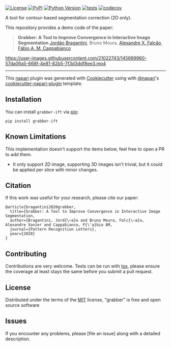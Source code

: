 
[![License](https://img.shields.io/pypi/l/grabber.svg?color=green)](https://github.com/LIDS-UNICAMP/grabber/raw/master/LICENSE)
[![PyPI](https://img.shields.io/pypi/v/grabber.svg?color=green)](https://pypi.org/project/grabber)
[![Python Version](https://img.shields.io/pypi/pyversions/grabber.svg?color=green)](https://python.org)
[![tests](https://github.com/LIDS-UNICAMP/grabber/workflows/tests/badge.svg)](https://github.com/LIDS-UNICAMP/grabber/actions)
[![codecov](https://codecov.io/gh/LIDS-UNICAMP/grabber/branch/master/graph/badge.svg)](https://codecov.io/gh/LIDS-UNICAMP/grabber)

A tool for contour-based segmentation correction (2D only).

This repository provides a demo code of the paper:
> **Grabber: A Tool to Improve Convergence in Interactive Image Segmentation**
> [Jordão Bragantini](https://jookuma.github.io/), Bruno Moura, [Alexandre X. Falcão](http://lids.ic.unicamp.br/), [Fábio A. M. Cappabianco](https://scholar.google.com/citations?user=qmH9VEEAAAAJ&hl=en&oi=ao)

https://user-images.githubusercontent.com/21022743/145699960-57da06a5-668f-4e81-82b5-7f3d3ddf8ee3.mp4

----------------------------------

This [napari] plugin was generated with [Cookiecutter] using with [@napari]'s [cookiecutter-napari-plugin] template.

<!--
Don't miss the full getting started guide to set up your new package:
https://github.com/napari/cookiecutter-napari-plugin#getting-started

and review the napari docs for plugin developers:
https://napari.org/docs/plugins/index.html
-->

## Installation

You can install `grabber-ift` via [pip]:

    pip install grabber-ift


## Known Limitations

This implementation doesn't support the items below, feel free to open a PR to add them.

- It only support 2D image, supporting 3D images isn't trivial, but it could be applied per slice with minor changes.

## Citation

If this work was useful for your research, please cite our paper:

```
@article{bragantini2020grabber,
  title={Grabber: A Tool to Improve Convergence in Interactive Image Segmentation,
  author={Bragantini, Jord{\~a}o and Bruno Moura, Falc{\~a}o, Alexandre Xavier and Cappabianco, F{\'a}bio AM,
  journal={Pattern Recognition Letters},
  year={2020}
}
```

## Contributing

Contributions are very welcome. Tests can be run with [tox], please ensure
the coverage at least stays the same before you submit a pull request.

## License

Distributed under the terms of the [MIT] license,
"grabber" is free and open source software

## Issues

If you encounter any problems, please [file an issue] along with a detailed description.

[napari]: https://github.com/napari/napari
[Cookiecutter]: https://github.com/audreyr/cookiecutter
[@napari]: https://github.com/napari
[MIT]: http://opensource.org/licenses/MIT
[BSD-3]: http://opensource.org/licenses/BSD-3-Clause
[GNU GPL v3.0]: http://www.gnu.org/licenses/gpl-3.0.txt
[GNU LGPL v3.0]: http://www.gnu.org/licenses/lgpl-3.0.txt
[Apache Software License 2.0]: http://www.apache.org/licenses/LICENSE-2.0
[Mozilla Public License 2.0]: https://www.mozilla.org/media/MPL/2.0/index.txt
[cookiecutter-napari-plugin]: https://github.com/napari/cookiecutter-napari-plugin

[napari]: https://github.com/napari/napari
[tox]: https://tox.readthedocs.io/en/latest/
[pip]: https://pypi.org/project/pip/
[PyPI]: https://pypi.org/


